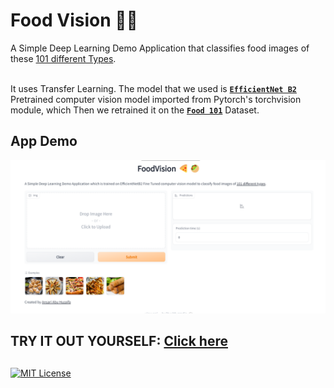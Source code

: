 
# Food Vision 🍕🥙

A Simple Deep Learning Demo Application that classifies food images of these 
[101 different Types]("https://github.com/Mr-Hexi/FoodVision/blob/main/class_names.txt).


\
It uses Transfer Learning. The model that we used is [**`EfficientNet B2`**](https://pytorch.org/vision/master/models/generated/torchvision.models.efficientnet_b2.html)
Pretrained computer vision model imported from Pytorch's torchvision module, which
Then we retrained it on the [**`Food 101`**](https://www.kaggle.com/datasets/dansbecker/food-101) Dataset.











## App Demo
![APP Demo](https://raw.githubusercontent.com/Mr-Hexi/FoodVision/main/extras/app.png)


## TRY IT OUT YOURSELF: [Click here](https://huggingface.co/spaces/Hexii/FoodVision)

## 
[![MIT License](https://img.shields.io/badge/License-MIT-green.svg)](https://choosealicense.com/licenses/mit/)
